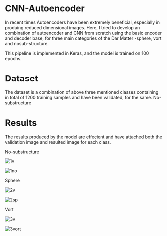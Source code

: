 # CNN-Autoencoder

In recent times Autoencoders have been extremely beneficial, especially in produing reduced dimensional images. Here, I tried to develop an combination of autoencoder and CNN from scratch using the basic encoder and decoder base, for three main categories of the Dar Matter -sphere, vort and nosub-structure. 

This pipeline is implemented in Keras, and the model is trained on 100 epochs. 

# Dataset

The dataset is a combination of above three mentioned classes containing in total of 1200 training samples and have been validated, for the same.
No-substructure 





# Results 

The results produced by the model are effecient and have attached both the validation image and resulted image for each class.

No-substructure

![1v](https://github.com/pranava1709/An-Auto-Encoder-CNN-Model-for-generating-reduced-dimensional-Images-for-Dark-Matter-Data-/assets/60814171/fedc0720-ec67-4e2a-8bfd-eb7a1a5c8c3e)

![1no](https://github.com/pranava1709/An-Auto-Encoder-CNN-Model-for-generating-reduced-dimensional-Images-for-Dark-Matter-Data-/assets/60814171/c21c383e-6cc9-4300-8808-f8aa7be20a0b)

Sphere

![2v](https://github.com/pranava1709/An-Auto-Encoder-CNN-Model-for-generating-reduced-dimensional-Images-for-Dark-Matter-Data-/assets/60814171/3730184f-ff03-43eb-b346-a6fce8d679e0)

![2sp](https://github.com/pranava1709/An-Auto-Encoder-CNN-Model-for-generating-reduced-dimensional-Images-for-Dark-Matter-Data-/assets/60814171/d0dbcb6c-1fd5-4bbd-83ec-e213d9f409e4)

Vort 

![3v](https://github.com/pranava1709/An-Auto-Encoder-CNN-Model-for-generating-reduced-dimensional-Images-for-Dark-Matter-Data-/assets/60814171/9a93f940-32ea-41d1-95b6-425972a0ea54)

![3vort](https://github.com/pranava1709/An-Auto-Encoder-CNN-Model-for-generating-reduced-dimensional-Images-for-Dark-Matter-Data-/assets/60814171/a4f17aaf-d405-41f8-8e3d-47a231604d77)



